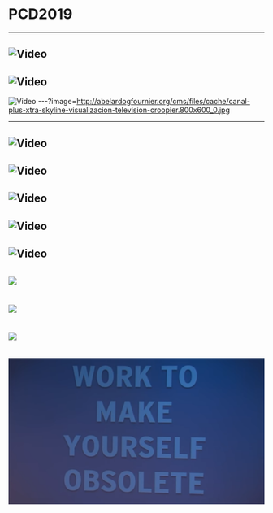 # PCD2019

---
<!-- # hello world -->
![Video](https://player.vimeo.com/video/60731302#t=310s)
---
<!-- # collscreen pantalla -->
![Video](https://player.vimeo.com/video/36047734)
---
<!-- collscreen calle -->
![Video](https://www.youtube.com/embed/C9pwBZHVDyI)
---?image=http://abelardogfournier.org/cms/files/cache/canal-plus-xtra-skyline-visualizacion-television-croopier.800x600_0.jpg
<!-- # skyline imagen -->
---
<!-- skyline rutas -->
![Video](https://player.vimeo.com/video/17113324)
---
<!-- skyline edificios -->
![Video](https://player.vimeo.com/video/17115401)
---
<!-- skyline quadtree -->
![Video](https://player.vimeo.com/video/17116276#t=16s)
---
<!-- # skyline lineas -->
![Video](https://player.vimeo.com/video/17113029)
---
<!-- # skyline completo -->
![Video](https://player.vimeo.com/video/22788075)
---
<!-- # tamal resultado -->
![](http://abelardogfournier.org/cms/files/cache/elmundotamal.800x600_0.jpg)
---
<!-- # tamal esquema -->
![](http://abelardogfournier.org/files/images/image05.jpg)
---
<!-- # tamal participantes -->
![](http://abelardogfournier.org/files/images/image06.jpg)
---
<!-- # pedercini -->
![](assets/img/pedercini-obsolete.png)
---


